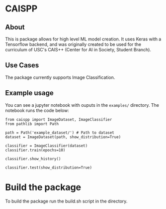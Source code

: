 # CAISPP

## About
This is package allows for high level ML model creation.  It uses Keras with a Tensorflow backend, and was originally created to be used for the curriculum of USC's CAIS++ (Center for AI in Society, Student Branch).  

## Use Cases
The package currently supports Image Classification.

## Example usage

You can see a jupyter notebook with ouputs in the `examples/` directory.  The notebook runs the code below:

```
from caispp import ImageDataset, ImageClassifier
from pathlib import Path

path = Path('example_dataset/') # Path to dataset
dataset = ImageDataset(path, show_distribution=True)

classifier = ImageClassifier(dataset)
classifier.train(epochs=10)

classifier.show_history()

classifier.test(show_distribution=True)
```

# Build the package

To build the package run the build.sh script in the directory.